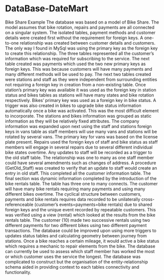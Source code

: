 # DataBase-DateMart
Bike Share Example 
   The database was based on a model of Bike Share.  The model assumes that bike rotation, repairs and payments are all connected on a singular system. The isolated tables, payment methods and customer details were created first without the requirement for foreign keys.   A one-to-one relationship was created between customer details and customers. The only way I found in MySql was using the primary key as the foreign key to create this relationship.  The three tables represented all the customer’s information which was required for subscribing to the service. The next table created was payments which used the two new primary keys as foreign keys. This was because customers will have many payments and many different methods will be used to pay. 
   The next two tables created were stations and staff as they were independent from surrounding entities not requiring a foreign key in creation from a non-existing table.  Once station’s primary key was available it was used as the foreign key in station status and bikes tables as stations will have many states and bike rotation respectively. Bikes’ primary key was used as a foreign key in bike status. A trigger was also created in bikes to upgrade bike status information automatically once a bike was activated.  This was the most difficult element to incorporate. The stations and bikes information was grouped as static information as they will be relatively fixed attributes. 
    The company information was expanded upon next using the staff and stations foreign keys in vans table as staff members will use many vans and stations will be rotated by several vans. The primary key for vans was based on the license plate present.  Repairs used the foreign keys of staff and bike status as staff members will engage in several repairs due to several different individual bike states overtime. Any updates to staff will be recorded as a trigger to the old staff table. The relationship was one to many as one staff member could have several amendments such as changes of address. A procedure (GetOld_Staff) was created to verify that an update to staff would create an entry in old staff.  This completed all the customer information table. 
     The final section was dynamic information completed by the introduction of the bike rentals table. The table has three one to many connects. The customer will have many bike rentals requiring many payments and using many different bikes overtime. The cyclical structure between customers, payments and bike rentals requires data recorded to be unilaterally cross-referenceable (customer’s events=payments=bike rentals) due to shared foreign keys and the unique event recorded by repeatable customers. This was verified using a view (rental) which looked at the results from the bike rentals table. The customer (10) made two successive rentals using two different payments for two different bikes using two different payment transactions. 
    The database could be improved upon using more triggers to updates status tables and calculating geometry between journey from stations. Once a bike reaches a certain mileage, it would active a bike status which requires a mechanic to repair elements from the bike.  The database can currently be used to assess which staff member has worked the most or which customer uses the service the longest. The database was complicated to construct but the organisation of the entity-relationship schema aided in providing context to each tables connectivity and functionality.  
